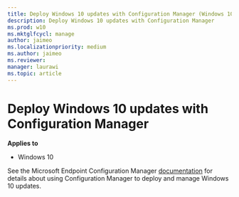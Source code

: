 ```yaml
---
title: Deploy Windows 10 updates with Configuration Manager (Windows 10)
description: Deploy Windows 10 updates with Configuration Manager
ms.prod: w10
ms.mktglfcycl: manage
author: jaimeo
ms.localizationpriority: medium
ms.author: jaimeo
ms.reviewer: 
manager: laurawi
ms.topic: article
---
```


# Deploy Windows 10 updates with Configuration Manager

**Applies to**

- Windows 10

See the Microsoft Endpoint Configuration Manager [documentation](https://docs.microsoft.com/mem/configmgr/osd/deploy-use/manage-windows-as-a-service) for details about using Configuration Manager to deploy and manage Windows 10 updates.